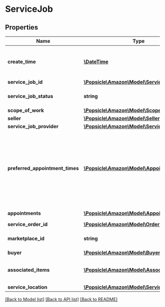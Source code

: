 # ServiceJob

## Properties
Name | Type | Description | Notes
------------ | ------------- | ------------- | -------------
**create_time** | [**\DateTime**](\DateTime.md) | The date and time of the creation of the job, in ISO 8601 format. | [optional] 
**service_job_id** | [**\Popsicle\Amazon\Model\ServiceJobId**](ServiceJobId.md) |  | [optional] 
**service_job_status** | **string** | The status of the service job. | [optional] 
**scope_of_work** | [**\Popsicle\Amazon\Model\ScopeOfWork**](ScopeOfWork.md) |  | [optional] 
**seller** | [**\Popsicle\Amazon\Model\Seller**](Seller.md) |  | [optional] 
**service_job_provider** | [**\Popsicle\Amazon\Model\ServiceJobProvider**](ServiceJobProvider.md) |  | [optional] 
**preferred_appointment_times** | [**\Popsicle\Amazon\Model\AppointmentTime[]**](AppointmentTime.md) | A list of appointment windows preferred by the buyer. Included only if the buyer selected appointment windows when creating the order. | [optional] 
**appointments** | [**\Popsicle\Amazon\Model\Appointment[]**](Appointment.md) | A list of appointments. | [optional] 
**service_order_id** | [**\Popsicle\Amazon\Model\OrderId**](OrderId.md) |  | [optional] 
**marketplace_id** | **string** | The marketplace identifier. | [optional] 
**buyer** | [**\Popsicle\Amazon\Model\Buyer**](Buyer.md) |  | [optional] 
**associated_items** | [**\Popsicle\Amazon\Model\AssociatedItem[]**](AssociatedItem.md) | A list of items associated with the service job. | [optional] 
**service_location** | [**\Popsicle\Amazon\Model\ServiceLocation**](ServiceLocation.md) |  | [optional] 

[[Back to Model list]](../../README.md#documentation-for-models) [[Back to API list]](../../README.md#documentation-for-api-endpoints) [[Back to README]](../../README.md)

